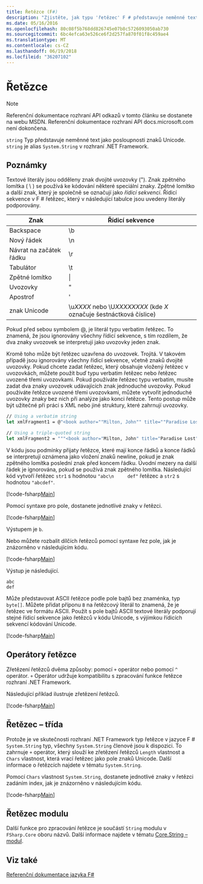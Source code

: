 ```yaml
---
title: Řetězce (F#)
description: "Zjistěte, jak typu 'řetězec' F # představuje neměnné text jako posloupnosti znaků Unicode."
ms.date: 05/16/2016
ms.openlocfilehash: 80c08f5b768dd826745e07b8c5726093050ab730
ms.sourcegitcommit: 6bc4efca63e526ce6f2d257fa870f01f8c459ae4
ms.translationtype: MT
ms.contentlocale: cs-CZ
ms.lasthandoff: 06/19/2018
ms.locfileid: "36207102"
---
```

# <a name="strings"></a>Řetězce

> [!NOTE]
Referenční dokumentace rozhraní API odkazů v tomto článku se dostanete na webu MSDN.  Referenční dokumentace rozhraní API docs.microsoft.com není dokončena.

`string` Typ představuje neměnné text jako posloupnosti znaků Unicode. `string` je alias `System.String` v rozhraní .NET Framework.

## <a name="remarks"></a>Poznámky
Textové literály jsou odděleny znak dvojité uvozovky ("). Znak zpětného lomítka ( \\ ) se používá ke kódování některé speciální znaky. Zpětné lomítko a další znak, který je společně se označují jako *řídicí sekvenci*. Řídicí sekvence v F # řetězec, který v následující tabulce jsou uvedeny literály podporovány.

|Znak|Řídicí sekvence|
|---------|---------------|
|Backspace|\b|
|Nový řádek|\n|
|Návrat na začátek řádku|\r|
|Tabulátor|\t|
|Zpětné lomítko|\\|
|Uvozovky|\"|
|Apostrof|\'|
|znak Unicode|\u*XXXX* nebo \U*XXXXXXXX* (kde *X* označuje šestnáctková číslice)|

Pokud před sebou symbolem @, je literál typu verbatim řetězec. To znamená, že jsou ignorovány všechny řídicí sekvence, s tím rozdílem, že dva znaky uvozovek se interpretují jako uvozovky jeden znak.

Kromě toho může být řetězec uzavřena do uvozovek. Trojitá. V takovém případě jsou ignorovány všechny řídicí sekvence, včetně znaků dvojité uvozovky. Pokud chcete zadat řetězec, který obsahuje vložený řetězec v uvozovkách, můžete použít buď typu verbatim řetězec nebo řetězec uvozené třemi uvozovkami. Pokud používáte řetězec typu verbatim, musíte zadat dva znaky uvozovek udávajících znak jednoduché uvozovky. Pokud používáte řetězce uvozené třemi uvozovkami, můžete vytvořit jednoduché uvozovky znaky bez nich při analýze jako konci řetězce. Tento postup může být užitečné při práci s XML nebo jiné struktury, které zahrnují uvozovky.

```fsharp
// Using a verbatim string
let xmlFragment1 = @"<book author=""Milton, John"" title=""Paradise Lost"">"

// Using a triple-quoted string
let xmlFragment2 = """<book author="Milton, John" title="Paradise Lost">"""
```

V kódu jsou podmínky přijaty řetězce, které mají konce řádků a konce řádků se interpretují oznámena jako vložení znaků newline, pokud je znak zpětného lomítka poslední znak před koncem řádku. Úvodní mezery na další řádek je ignorována, pokud se používá znak zpětného lomítka. Následující kód vytvoří řetězec `str1` s hodnotou `"abc\n     def"` řetězec a `str2` s hodnotou `"abcdef"`.

[!code-fsharp[Main](../../../samples/snippets/fsharp/lang-ref-1/snippet1001.fs)]

Pomocí syntaxe pro pole, dostanete jednotlivé znaky v řetězci.

[!code-fsharp[Main](../../../samples/snippets/fsharp/lang-ref-1/snippet1002.fs)]

Výstupem je `b`.

Nebo můžete rozbalit dílčích řetězců pomocí syntaxe řez pole, jak je znázorněno v následujícím kódu.

[!code-fsharp[Main](../../../samples/snippets/fsharp/lang-ref-1/snippet1003.fs)]

Výstup je následující.

```
abc
def
```

Může představovat ASCII řetězce podle pole bajtů bez znaménka, typ `byte[]`. Můžete přidat příponu `B` na řetězcový literál to znamená, že je řetězec ve formátu ASCII. Použít s pole bajtů ASCII textové literály podporují stejné řídicí sekvence jako řetězců v kódu Unicode, s výjimkou řídicích sekvencí kódování Unicode.

[!code-fsharp[Main](../../../samples/snippets/fsharp/lang-ref-1/snippet1004.fs)]
    
## <a name="string-operators"></a>Operátory řetězce
Zřetězení řetězců dvěma způsoby: pomocí `+` operátor nebo pomocí `^` operátor. `+` Operátor udržuje kompatibilitu s zpracování funkce řetězce rozhraní .NET Framework.

Následující příklad ilustruje zřetězení řetězců.

[!code-fsharp[Main](../../../samples/snippets/fsharp/lang-ref-1/snippet1006.fs)]
    
## <a name="string-class"></a>Řetězec – třída
Protože je ve skutečnosti rozhraní .NET Framework typ řetězce v jazyce F # `System.String` typ, všechny `System.String` členové jsou k dispozici. To zahrnuje `+` operátor, který slouží ke zřetězení řetězců `Length` vlastnost a `Chars` vlastnost, která vrací řetězec jako pole znaků Unicode. Další informace o řetězcích najdete v tématu `System.String`.

Pomocí `Chars` vlastnost `System.String`, dostanete jednotlivé znaky v řetězci zadáním index, jak je znázorněno v následujícím kódu.

[!code-fsharp[Main](../../../samples/snippets/fsharp/lang-ref-1/snippet1005.fs)]
    
## <a name="string-module"></a>Řetězec modulu
Další funkce pro zpracování řetězce je součástí `String` modulu v `FSharp.Core` oboru názvů. Další informace najdete v tématu [Core.String – modul](https://msdn.microsoft.com/visualfsharpdocs/conceptual/core.string-module-%5bfsharp%5d).

## <a name="see-also"></a>Viz také
[Referenční dokumentace jazyka F#](index.md)
